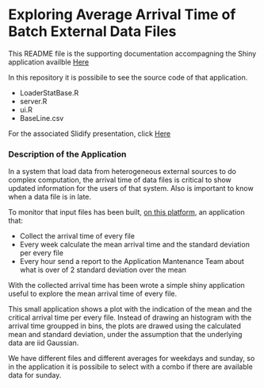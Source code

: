# Exploring Average Arrival Time of Batch External Data Files

This README file is the supporting documentation accompagning the Shiny application availble [Here](https://marianofiorentino.shinyapps.io/shinyApp/)

In this repository it is possibile to see the source code of that application.

* LoaderStatBase.R
* server.R
* ui.R
* BaseLine.csv

For the associated Slidify presentation, click [Here](https://mariano-fiorentino.github.io/Course-Project-Shiny-Application)

### Description of the Application

In a  system that load data from heterogeneous external sources to do complex computation, the arrival time of data files is critical to show updated information for the users of that system. Also is important to know when a data file is in late.

To monitor that input files has been built, [on this platform](http://www.noframeworks.com/wp-content/uploads/2016/08/Architettura-1024x724.png), an application that:

- Collect the arrival time of every file
- Every week calculate the mean arrival time and the standard deviation per every file
- Every hour send a report to the Application Mantenance Team about what is over of 2 standard deviation over the mean

With the collected arrival time has been wrote a simple shiny application useful to explore the mean arrival time of every file.

This small application shows a plot with the indication of the mean and the critical arrival time per every file.
Instead of drawing an histogram with the arrival time groupped in bins, the plots are drawed using the calculated mean and standard deviation, under the assumption that the underlying data are iid Gaussian.

We have different files and different averages for weekdays and sunday, so in the application it is possibile to select with a combo if there are available data for sunday.
